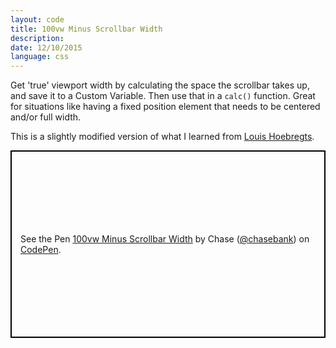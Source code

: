 ```yaml
---
layout: code
title: 100vw Minus Scrollbar Width
description: 
date: 12/10/2015
language: css
---
```


Get 'true' viewport width by calculating the space the scrollbar takes up, and save it to a Custom Variable. Then use that in a `calc()` function. Great for situations like having a fixed position element that needs to be centered and/or full width.

This is a slightly modified version of what I learned from [Louis Hoebregts](https://codepen.io/Mamboleoo/post/scrollbars-and-css-custom-properties).

<p class="codepen" data-height="300" data-theme-id="21051" data-default-tab="js,result" data-user="chasebank" data-slug-hash="7c144bf3abf4d8c65ad1a46c76d43992" data-editable="true" style="height: 300px; box-sizing: border-box; display: flex; align-items: center; justify-content: center; border: 2px solid black; margin: 1em 0; padding: 1em;" data-pen-title="100vw Minus Scrollbar Width">
  <span>See the Pen <a href="https://codepen.io/chasebank/pen/7c144bf3abf4d8c65ad1a46c76d43992/">
  100vw Minus Scrollbar Width</a> by Chase (<a href="https://codepen.io/chasebank">@chasebank</a>)
  on <a href="https://codepen.io">CodePen</a>.</span>
</p>